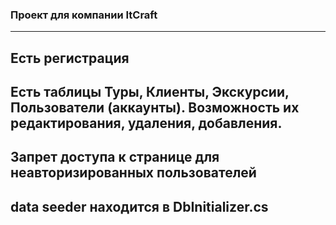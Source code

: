 ### Проект для компании ItCraft
***
## Есть регистрация
## Есть таблицы Туры, Клиенты, Экскурсии, Пользователи (аккаунты). Возможность их редактирования, удаления, добавления.
## Запрет доступа к странице для неавторизированных пользователей
## data seeder находится в DbInitializer.cs